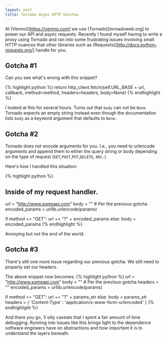 ```yaml
---
layout: post
title: Tornado Async HTTP Gotchas
---
```


At (Venmo)[https://venmo.com] we use (Tornado)[tornadoweb.org] to power our API and async requests. Recently I found myself having to write a proxy using Tornado and ran into some frustrating issues involving small HTTP nuances that other libraries such as (Requests)[http://docs.python-requests.org/] handle for you.

## Gotcha #1

Can you see what's wrong with this snippet?

{% highlight python %}
return http_client.fetch(self.URL_BASE + url,
           callback,
           method=method,
           headers=headers,
           body=None)
{% endhighlight %}

I looked at this for several hours. Turns out that `body` can not be `None`. Tornado expects an empty string instead even though the documentation lists `body` as a keyword argument that defaults to `None`.

## Gotcha #2

Tornado does not encode arguments for you. I.e., you need to urlencode arguments and append them to either the query string or body depending on the type of request (`GET`,`POST`,`PUT`,`DELETE`, etc..)

Here's how I handled this situation:

{% highlight python %}
## Inside of my request handler.
url = "http://www.someapi.com"
body = "" # Per the previous gotcha
encoded_params = urllib.urlencode(params)

if method == "GET":
    url += "?" + encoded_params
else:
    body = encoded_params
{% endhighlight %}

Annoying but not the end of the world.

## Gotcha #3
There's still one more issue regarding our previous gotcha. We still need to properly set our headers.

The above snippet now becomes:
{% highlight python %}
url = "http://www.someapi.com"
body = "" # Per the previous gotcha
headers = ""
encoded_params = urllib.urlencode(params)

if method == "GET":
    url += "?" + params_str
else:
    body = params_str
    headers = { 'Content-Type' : 'application/x-www-form-urlencoded' }
{% endhighlight %}

And there you go, 3 silly caveats that I spent a fair amount of time debugging. Running into issues like this brings light to the dependence software engineers have on abstractions and how important it is to understand the layers beneath.

